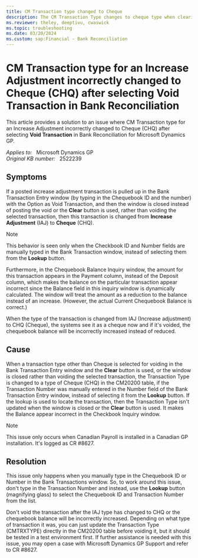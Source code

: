 ```yaml
---
title: CM Transaction type changed to Cheque
description: The CM Transaction Type changes to cheque type when clearing the Bank Transaction window after selecting Void Transaction.
ms.reviewer: theley, deeptivu, cwaswick
ms.topic: troubleshooting
ms.date: 03/20/2024
ms.custom: sap:Financial - Bank Reconciliation
---
```

# CM Transaction type for an Increase Adjustment incorrectly changed to Cheque (CHQ) after selecting Void Transaction in Bank Reconciliation

This article provides a solution to an issue where CM Transaction type for an Increase Adjustment incorrectly changed to Cheque (CHQ) after selecting **Void Transaction** in Bank Reconciliation for Microsoft Dynamics GP.

_Applies to:_ &nbsp; Microsoft Dynamics GP  
_Original KB number:_ &nbsp; 2522239

## Symptoms

If a posted increase adjustment transaction is pulled up in the Bank Transaction Entry window (by typing in the Chequebook ID and the number) with the Option as Void Transaction, and then the window is closed instead of posting the void or the **Clear** button is used, rather than voiding the selected transaction, then this transaction is changed from **Increase Adjustment** (IAJ) to **Cheque** (CHQ).

> [!NOTE]
> This behavior is seen only when the Checkbook ID and Number fields are manually typed in the Bank Transaction window, instead of selecting them from the **Lookup** button.

Furthermore, in the Chequebook Balance Inquiry window, the amount for this transaction appears in the Payment column, instead of the Deposit column, which makes the balance on the particular transaction appear incorrect since the Balance field in this inquiry window is dynamically calculated. The window will treat the amount as a reduction to the balance instead of an increase. (However, the actual Current Chequebook Balance is correct.)

When the type of the transaction is changed from IAJ (Increase adjustment) to CHQ (Cheque), the systems see it as a cheque now and if it's voided, the chequebook balance will be incorrectly increased instead of reduced.

## Cause

When a transaction type other than Cheque is selected for voiding in the Bank Transaction Entry window and the **Clear** button is used, or the window is closed rather than voiding the selected transaction, the Transaction Type is changed to a type of Cheque (CHQ) in the CM20200 table, if the Transaction Number was manually entered in the Number field of the Bank Transaction Entry window, instead of selecting it from the **Lookup** button. If the lookup is used to locate the transaction, then the Transaction Type isn't updated when the window is closed or the **Clear** button is used. It makes the Balance appear incorrect in the Checkbook Inquiry window.

> [!NOTE]
> This issue only occurs when Canadian Payroll is installed in a Canadian GP installation. It's logged as CR #8627.

## Resolution

This issue only happens when you manually type in the Chequebook ID or Number in the Bank Transactions window. So, to work around this issue, don't type in the Transaction Number and instead, use the **Lookup** button (magnifying glass) to select the Chequebook ID and Transaction Number from the list.

Don't void the transaction after the IAJ type has changed to CHQ or the chequebook balance will be incorrectly increased. Depending on what type of transaction it was, you can just update the Transaction Type (CMTRXTYPE) directly in the CM20200 table before voiding it, but it should be tested in a test environment first. If further assistance is needed with this issue, you may open a case with Microsoft Dynamics GP Support and refer to CR #8627.
